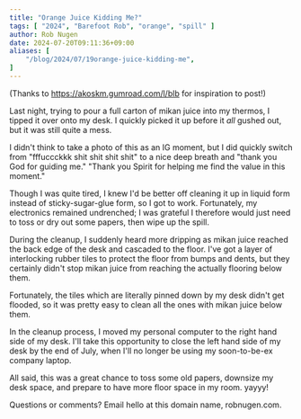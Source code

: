 ```yaml
---
title: "Orange Juice Kidding Me?"
tags: [ "2024", "Barefoot Rob", "orange", "spill" ]
author: Rob Nugen
date: 2024-07-20T09:11:36+09:00
aliases: [
    "/blog/2024/07/19orange-juice-kidding-me",
]
---
```


<div class="note">(Thanks to <a href="https://akoskm.gumroad.com/l/blb">https://akoskm.gumroad.com/l/blb</a> for inspiration to post!)</div>

Last night, trying to pour a full carton of mikan juice into my thermos,
I tipped it over onto my desk.  I quickly picked it up before it *all*
gushed out, but it was still quite a mess.

I didn't think to take a photo of this as an IG moment, but I did quickly
switch from "fffuccckkk shit shit shit shit" to a nice deep breath and
"thank you God for guiding me."
"Thank you Spirit for helping me find the value in this moment."

Though I was quite tired, I knew I'd be better off cleaning it up
in liquid form instead of sticky-sugar-glue form, so I got to work.
Fortunately, my electronics remained undrenched; I was grateful
I therefore would just need to toss or dry out some papers,
then wipe up the spill.

During the cleanup, I suddenly heard more dripping as mikan juice
reached the back edge of the desk and cascaded to the floor.
I've got a layer of interlocking rubber tiles to protect the floor
from bumps and dents, but they certainly didn't stop mikan juice
from reaching the actually flooring below them.

Fortunately, the tiles which are literally pinned down by my desk didn't get
flooded, so it was pretty easy to clean all the ones with mikan juice below them.

In the cleanup process, I moved my personal computer to the right hand side
of my desk.  I'll take this opportunity to close the left hand side of my desk
by the end of July, when I'll no longer be using my soon-to-be-ex company laptop.

All said, this was a great chance to toss some old papers, downsize my desk
space, and prepare to have more floor space in my room.  yayyy!

Questions or comments?  Email hello at this domain name, robnugen.com.